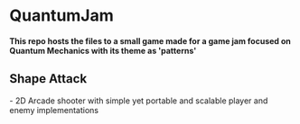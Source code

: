 # QuantumJam
<h4> This repo hosts the files to a small game made for a game jam focused on Quantum Mechanics with its theme as 'patterns' </h4>

<h2>Shape Attack</h2>
<p> - 2D Arcade shooter with simple yet portable and scalable player and enemy implementations </p>

